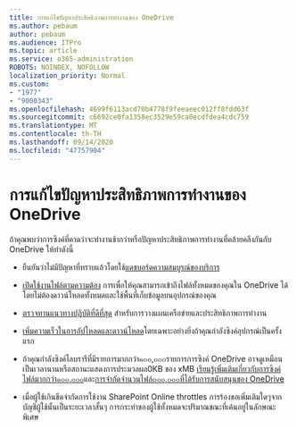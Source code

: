 ```yaml
---
title: การแก้ไขปัญหาประสิทธิภาพการทำงานของ OneDrive
ms.author: pebaum
author: pebaum
ms.audience: ITPro
ms.topic: article
ms.service: o365-administration
ROBOTS: NOINDEX, NOFOLLOW
localization_priority: Normal
ms.custom:
- "1977"
- "9000343"
ms.openlocfilehash: 4699f6113acd70b4778f9feeaeec012ff8fdd63f
ms.sourcegitcommit: c6692ce0fa1358ec3529e59ca0ecdfdea4cdc759
ms.translationtype: MT
ms.contentlocale: th-TH
ms.lasthandoff: 09/14/2020
ms.locfileid: "47757904"
---
```

# <a name="troubleshoot-onedrive-performance"></a>การแก้ไขปัญหาประสิทธิภาพการทำงานของ OneDrive

ถ้าคุณพบว่าการซิงค์ที่คาดว่าจะทำงานช้ากว่าหรือปัญหาประสิทธิภาพการทำงานที่คล้ายคลึงกันกับ OneDrive ให้ทำดังนี้

- ยืนยันว่าไม่มีปัญหาที่ทราบแล้วโดยใช้[แดชบอร์ดความสมบูรณ์ของบริการ](https://portal.office.com/adminportal/home?ref=/servicehealth)

- [เปิดใช้งานไฟล์ตามความต้อง](https://support.office.com/article/save-disk-space-with-onedrive-files-on-demand-for-windows-10-0e6860d3-d9f3-4971-b321-7092438fb38e) การเพื่อให้คุณสามารถเข้าถึงไฟล์ทั้งหมดของคุณใน OneDrive ได้โดยไม่ต้องดาวน์โหลดทั้งหมดและใช้พื้นที่เก็บข้อมูลบนอุปกรณ์ของคุณ

- [ตรวจทานแนวทางปฏิบัติที่ดีที่สุด](https://docs.microsoft.com/office365/enterprise/network-planning-and-performance) สำหรับการวางแผนเครือข่ายและประสิทธิภาพการทำงาน

- [เพิ่มความเร็วในการอัปโหลดและดาวน์โหลด](https://support.office.com/article/maximize-upload-and-download-speed-8eeadfb8-501f-406d-997b-98ab6ff67f43)โดยเฉพาะอย่างยิ่งถ้าคุณกำลังซิงค์อุปกรณ์เป็นครั้งแรก

- ถ้าคุณกำลังซิงค์ไลบรารีที่มีรายการมากกว่า๑๐๐,๐๐๐รายการการซิงค์ OneDrive อาจดูเหมือนเป็นเวลานานหรือสถานะแสดงการประมวลผล0KB ของ xMB [เรียนรู้เพิ่มเติมเกี่ยวกับการซิงค์ไฟล์มากกว่า๑๐๐,๐๐๐](https://support.office.com/article/invalid-file-names-and-file-types-in-onedrive-onedrive-for-business-and-sharepoint-64883a5d-228e-48f5-b3d2-eb39e07630fa)และ[การจำกัดจำนวนไฟล์๓๐๐,๐๐๐ที่ได้รับการสนับสนุนของ OneDrive](https://support.office.com/article/invalid-file-names-and-file-types-in-onedrive-onedrive-for-business-and-sharepoint-64883a5d-228e-48f5-b3d2-eb39e07630fa)

- เมื่อผู้ใช้เกินขีดจำกัดการใช้งาน SharePoint Online throttles การร้องขอเพิ่มเติมใดๆจากบัญชีผู้ใช้นั้นเป็นระยะเวลาสั้นๆ การกระทำของผู้ใช้ทั้งหมดจะปริมาณขณะที่เค้นอยู่ในลักษณะพิเศษ
